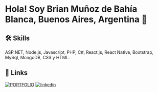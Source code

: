 
# Hola! Soy Brian Muñoz de Bahía Blanca, Buenos Aires, Argentina 👋


## 🛠 Skills
ASP.NET, Node.js, Javascript, PHP, C#, React.js, React Native, Bootstrap, MySql, MongoDB, CSS y HTML.



## 🔗 Links
[![PORTFOLIO](https://img.shields.io/badge/mí_portfolio-000?style=for-the-badge&logo=ko-fi&logoColor=white)](https://munozdev.com.ar/)
[![linkedin](https://img.shields.io/badge/linkedin-0A66C2?style=for-the-badge&logo=linkedin&logoColor=white)](https://www.linkedin.com/in/munozbrian)

